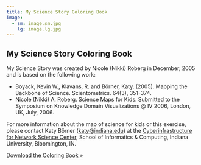 ```yaml
---
title: My Science Story Coloring Book
image:
  - sm: image.sm.jpg
    lg: image.lg.jpg
---
```

## My Science Story Coloring Book

My Science Story was created by Nicole (Nikki) Roberg in December, 2005 and is based on the following work:

* Boyack, Kevin W., Klavans, R. and Börner, Katy. (2005). Mapping the Backbone of Science. Scientometrics. 64(3), 351-374.
* Nicole (Nikki) A. Roberg. Science Maps for Kids. Submitted to the Symposium on Knowledge Domain Visualizations @ IV 2006, London, UK, July, 2006.



For more information about the map of science for kids or this exercise, please contact Katy Börner (katy@indiana.edu) at the [Cyberinfrastructure for Network Science Center](http://cns.iu.edu), School of Informatics & Computing, Indiana University, Bloomington, IN. 

[Download the Coloring Book »](http://scimaps.org/images/maps/bonus/coloring_book/coloring_book.pdf)